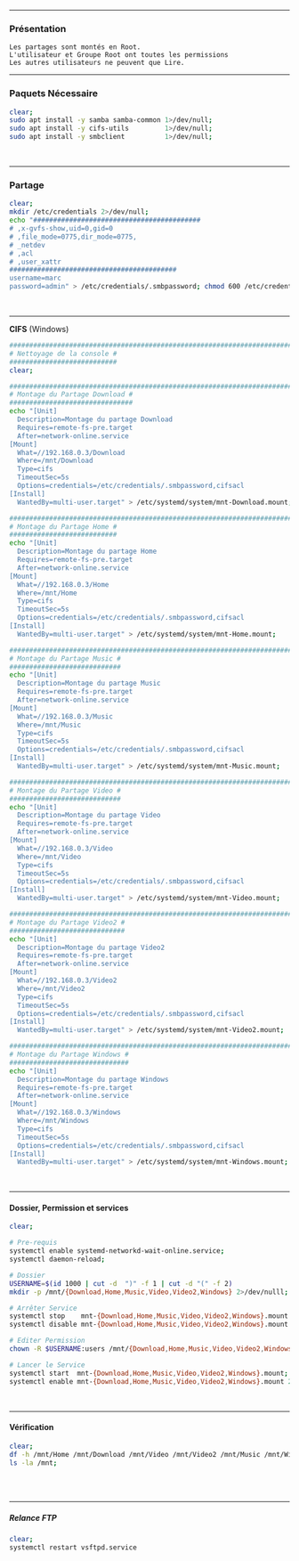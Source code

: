----------------------------------------------------------------------------------------------------------------------------------
### Présentation
```
Les partages sont montés en Root.
L'utilisateur et Groupe Root ont toutes les permissions
Les autres utilisateurs ne peuvent que Lire.
```

----------------------------------------------------------------------------------------------------------------------------------
### Paquets Nécessaire
```bash
clear;
sudo apt install -y samba samba-common 1>/dev/null;
sudo apt install -y cifs-utils         1>/dev/null;
sudo apt install -y smbclient          1>/dev/null;
```
<br />

----------------------------------------------------------------------------------------------------------------------------------
### Partage
```bash
clear;
mkdir /etc/credentials 2>/dev/null;
echo "##########################################
# ,x-gvfs-show,uid=0,gid=0
# ,file_mode=0775,dir_mode=0775,
# _netdev
# ,acl
# ,user_xattr
##########################################
username=marc
password=admin" > /etc/credentials/.smbpassword; chmod 600 /etc/credentials/.smbpassword;
```
<br />

----------------------------------------------------------------------------------------------------------------------------------
**CIFS** (Windows)
```bash
#####################################################################################################
# Nettoyage de la console #
###########################
clear;

#####################################################################################################
# Montage du Partage Download #
###############################
echo "[Unit]
  Description=Montage du partage Download
  Requires=remote-fs-pre.target
  After=network-online.service
[Mount]
  What=//192.168.0.3/Download
  Where=/mnt/Download
  Type=cifs
  TimeoutSec=5s
  Options=credentials=/etc/credentials/.smbpassword,cifsacl
[Install]
  WantedBy=multi-user.target" > /etc/systemd/system/mnt-Download.mount;

#####################################################################################################
# Montage du Partage Home #
###########################
echo "[Unit]
  Description=Montage du partage Home
  Requires=remote-fs-pre.target
  After=network-online.service
[Mount]
  What=//192.168.0.3/Home
  Where=/mnt/Home
  Type=cifs
  TimeoutSec=5s
  Options=credentials=/etc/credentials/.smbpassword,cifsacl
[Install]
  WantedBy=multi-user.target" > /etc/systemd/system/mnt-Home.mount;

#####################################################################################################
# Montage du Partage Music #
############################
echo "[Unit]
  Description=Montage du partage Music
  Requires=remote-fs-pre.target
  After=network-online.service
[Mount]
  What=//192.168.0.3/Music
  Where=/mnt/Music
  Type=cifs
  TimeoutSec=5s
  Options=credentials=/etc/credentials/.smbpassword,cifsacl
[Install]
  WantedBy=multi-user.target" > /etc/systemd/system/mnt-Music.mount;

#####################################################################################################
# Montage du Partage Video #
############################
echo "[Unit]
  Description=Montage du partage Video
  Requires=remote-fs-pre.target
  After=network-online.service
[Mount]
  What=//192.168.0.3/Video
  Where=/mnt/Video
  Type=cifs
  TimeoutSec=5s
  Options=credentials=/etc/credentials/.smbpassword,cifsacl
[Install]
  WantedBy=multi-user.target" > /etc/systemd/system/mnt-Video.mount;

#####################################################################################################
# Montage du Partage Video2 #
#############################
echo "[Unit]
  Description=Montage du partage Video2
  Requires=remote-fs-pre.target
  After=network-online.service
[Mount]
  What=//192.168.0.3/Video2
  Where=/mnt/Video2
  Type=cifs
  TimeoutSec=5s
  Options=credentials=/etc/credentials/.smbpassword,cifsacl
[Install]
  WantedBy=multi-user.target" > /etc/systemd/system/mnt-Video2.mount;

#####################################################################################################
# Montage du Partage Windows #
##############################
echo "[Unit]
  Description=Montage du partage Windows
  Requires=remote-fs-pre.target
  After=network-online.service
[Mount]
  What=//192.168.0.3/Windows
  Where=/mnt/Windows
  Type=cifs
  TimeoutSec=5s
  Options=credentials=/etc/credentials/.smbpassword,cifsacl
[Install]
  WantedBy=multi-user.target" > /etc/systemd/system/mnt-Windows.mount;
```
<br />

----------------------------------------------------------------------------------------------------------------------------------
#### Dossier, Permission et services
```bash
clear;

# Pre-requis
systemctl enable systemd-networkd-wait-online.service;
systemctl daemon-reload;

# Dossier
USERNAME=$(id 1000 | cut -d  ")" -f 1 | cut -d "(" -f 2)
mkdir -p /mnt/{Download,Home,Music,Video,Video2,Windows} 2>/dev/nulll;

# Arrêter Service
systemctl stop    mnt-{Download,Home,Music,Video,Video2,Windows}.mount 2>/dev/null;
systemctl disable mnt-{Download,Home,Music,Video,Video2,Windows}.mount 2>/dev/null;

# Editer Permission
chown -R $USERNAME:users /mnt/{Download,Home,Music,Video,Video2,Windows};

# Lancer le Service
systemctl start  mnt-{Download,Home,Music,Video,Video2,Windows}.mount;
systemctl enable mnt-{Download,Home,Music,Video,Video2,Windows}.mount 2>/dev/null;
```
<br />

----------------------------------------------------------------------------------------------------------------------------------
#### Vérification
```bash
clear;
df -h /mnt/Home /mnt/Download /mnt/Video /mnt/Video2 /mnt/Music /mnt/Windows;
ls -la /mnt;
```
<br />
<br />

----------------------------------------------------------------------------------------------------------------------------------
##### Relance FTP
```bash
clear;
systemctl restart vsftpd.service
```
